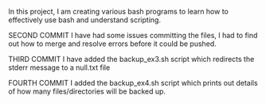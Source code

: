 In this project, I am creating various bash programs to learn how to effectively use bash and understand scripting.


SECOND COMMIT
I have had some issues committing the files, I had to find out how to merge and resolve errors before it could be pushed.

THIRD COMMIT
I have added the backup_ex3.sh script which redirects the stderr message to a null.txt file

FOURTH COMMIT
I added the backup_ex4.sh script which prints out details of how many files/directories will be backed up.
